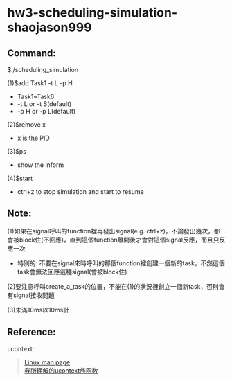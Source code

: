 # hw3-scheduling-simulation-shaojason999
Command:
-----------
$./scheduling_simulation  

(1)$add Task1 -t L -p H  
* Task1~Task6  
* -t L or -t S(default)  
* -p H or -p L(default)  

(2)$remove x  
* x is the PID  

(3)$ps 
* show the inform  

(4)$start  
* ctrl+z to stop simulation and start to resume

Note:
-----------
(1)如果在signal呼叫的function裡再發出signal(e.g. ctrl+z)，不論發出幾次，都會被block住(不回應)，直到這個function離開後才會對這個signal反應，而且只反應一次  
* 特別的: 不要在signal來時呼叫的那個function裡創建一個新的task，不然這個task會無法回應這種signal(會被block住)  

(2)要注意呼叫create_a_task的位置，不能在(1)的狀況裡創立一個新task，否則會有signal接收問題  

(3)未滿10ms以10ms計  


Reference: 
-----------
ucontext:  
>[Linux man page]( https://linux.die.net/man/3/makecontext)  
>[我所理解的ucontext族函数](https://www.jianshu.com/p/dfd7ac1402f0)  
